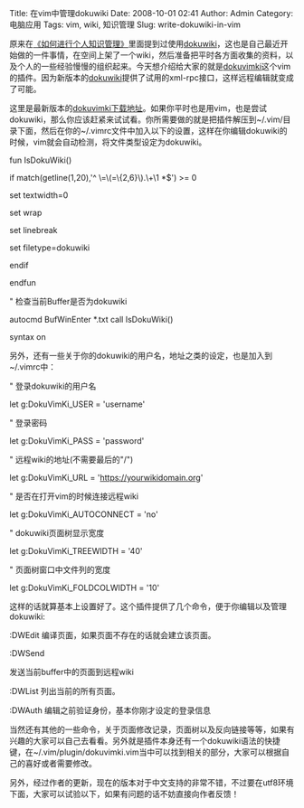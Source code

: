 Title: 在vim中管理dokuwiki
Date: 2008-10-01 02:41
Author: Admin
Category: 电脑应用
Tags: vim, wiki, 知识管理
Slug: write-dokuwiki-in-vim

原来在[《如何进行个人知识管理》][]里面提到过使用[dokuwiki][]，这也是自己最近开始做的一件事情，在空间上架了一个wiki，然后准备把平时各方面收集的资料，以及个人的一些经验慢慢的组织起来。今天想介绍给大家的就是[dokuvimki][]这个vim的插件。因为新版本的[dokuwiki][]提供了试用的xml-rpc接口，这样远程编辑就变成了可能。

</p>

这里是最新版本的[dokuvimki下载地址][]。如果你平时也是用vim，也是尝试dokuwiki，那么你应该赶紧来试试看。你所需要做的就是把插件解压到\~/.vim/目录下面，然后在你的\~/.vimrc文件中加入以下的设置，这样在你编辑dokuwiki的时候，vim就会自动检测，将文件类型设定为dokuwiki。

</p>
<coolcode>

fun IsDokuWiki()

if match(getline(1,20),'\^ \\=\\(=\\{2,6}\\).\\+\\1 \*\$') \>= 0

set textwidth=0

set wrap

set linebreak

set filetype=dokuwiki

endif

endfun

" 检查当前Buffer是否为dokuwiki

autocmd BufWinEnter \*.txt call IsDokuWiki()

syntax on

</coolcode>

另外，还有一些关于你的dokuwiki的用户名，地址之类的设定，也是加入到\~/.vimrc中：

<coolcode>

" 登录dokuwiki的用户名

let g:DokuVimKi\_USER = 'username'

" 登录密码

let g:DokuVimKi\_PASS = 'password'

" 远程wiki的地址(不需要最后的"/")

let g:DokuVimKi\_URL = 'https://yourwikidomain.org'

" 是否在打开vim的时候连接远程wiki

let g:DokuVimKi\_AUTOCONNECT = 'no'

" dokuwiki页面树显示宽度

let g:DokuVimKi\_TREEWIDTH = '40'

" 页面树窗口中文件列的宽度

let g:DokuVimKi\_FOLDCOLWIDTH = '10'

</coolcode>

这样的话就算基本上设置好了。这个插件提供了几个命令，便于你编辑以及管理dokuwiki:

<coolcode>

:DWEdit <pagename> 编译页面，如果页面不存在的话就会建立该页面。

:DWSend <summary> 发送当前buffer中的页面到远程wiki

:DWList <pattern> 列出当前的所有页面。

:DWAuth 编辑之前验证身份，基本你刚才设定的登录信息

</coolcode>

当然还有其他的一些命令，关于页面修改记录，页面树以及反向链接等等，如果有兴趣的大家可以自己去看看。另外就是插件本身还有一个dokuwiki语法的快捷键，在\~/.vim/plugin/dokuvimki.vim当中可以找到相关的部分，大家可以根据自己的喜好或者需要修改。

另外，经过作者的更新，现在的版本对于中文支持的非常不错，不过要在utf8环境下面，大家可以试验以下，如果有问题的话不妨直接向作者反馈！

  [《如何进行个人知识管理》]: http://www.quhuashuai.com/2008/03/how-to-do-personal-knowledge-management/
  [dokuwiki]: http://wiki.splitbrain.org/wiki:dokuwiki
  [dokuvimki]: http://www.chimeric.de/projects/dokuwiki/dokuvimki
  [dokuvimki下载地址]: http://www.chimeric.de/_media/projects/dokuwiki/dokuvimki/dokuvimki-2008-05-20.tgz

